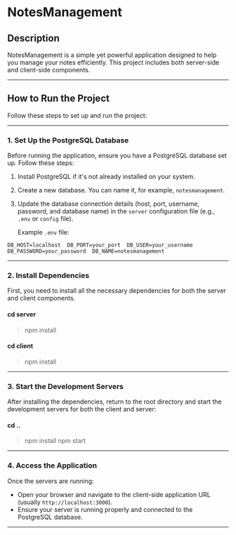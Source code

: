 # NotesManagement

## Description
NotesManagement is a simple yet powerful application designed to help you manage your notes efficiently. This project includes both server-side and client-side components.

---

## How to Run the Project

Follow these steps to set up and run the project:

---

### 1. Set Up the PostgreSQL Database

Before running the application, ensure you have a PostgreSQL database set up. Follow these steps:

1. Install PostgreSQL if it's not already installed on your system.
2. Create a new database. You can name it, for example, `notesmanagement`.
3. Update the database connection details (host, port, username, password, and database name) in the `server` configuration file (e.g., `.env` or `config` file).

   Example `.env` file:

`
   DB_HOST=localhost 
   DB_PORT=your_port 
   DB_USER=your_username 
   DB_PASSWORD=your_password 
   DB_NAME=notesmanagement 
`

---

### 2. Install Dependencies

First, you need to install all the necessary dependencies for both the server and client components.

#### cd server
>  npm install

#### cd client 
>  npm install

---

### 3. Start the Development Servers

After installing the dependencies, return to the root directory and start the development servers for both the client and server:

#### cd ..
>  npm install
>  npm start

---

### 4. Access the Application

Once the servers are running:
- Open your browser and navigate to the client-side application URL (usually `http://localhost:3000`).
- Ensure your server is running properly and connected to the PostgreSQL database.

---